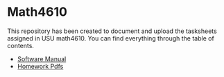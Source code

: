 # Math4610

This repository has been created to document and upload the tasksheets assigned in USU math4610.
You can find everything through the table of contents.


* [Software Manual](software_manual/README.md)
* [Homework Pdfs](homework/README.md)



